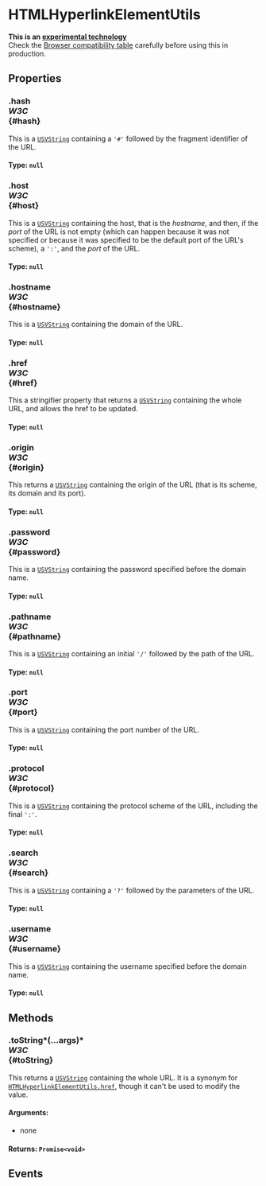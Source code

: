 # HTMLHyperlinkElementUtils

<div class='overview'><strong>This is an <a href="/en-US/docs/MDN/Contribute/Guidelines/Conventions_definitions#Experimental">experimental technology</a></strong><br>Check the <a href="#Browser_compatibility">Browser compatibility table</a> carefully before using this in production.</div>

## Properties

### .hash <div class="specs"><i>W3C</i></div> {#hash}

This is a <a href="/en-US/docs/Web/API/USVString" title="USVString corresponds to the set of all possible sequences of unicode scalar values. USVString maps to a String when returned in JavaScript; it's generally only used for APIs that perform text processing and need a string of unicode scalar values to operate on. USVString is equivalent to DOMString except for not allowing unpaired surrogate codepoints. Unpaired surrogate codepoints present in USVString are converted by the browser to Unicode 'replacement character' U+FFFD, (�)."><code>USVString</code></a> containing a <code>'#'</code> followed by the fragment identifier of the URL.

#### **Type**: `null`

### .host <div class="specs"><i>W3C</i></div> {#host}

This is a <a href="/en-US/docs/Web/API/USVString" title="USVString corresponds to the set of all possible sequences of unicode scalar values. USVString maps to a String when returned in JavaScript; it's generally only used for APIs that perform text processing and need a string of unicode scalar values to operate on. USVString is equivalent to DOMString except for not allowing unpaired surrogate codepoints. Unpaired surrogate codepoints present in USVString are converted by the browser to Unicode 'replacement character' U+FFFD, (�)."><code>USVString</code></a> containing the host, that is the <em>hostname</em>, and then, if the <em>port</em> of the URL is not empty (which can happen because it was not specified or because it was specified to be the default port of the URL's scheme), a <code>':'</code>, and the <em>port</em> of the URL.

#### **Type**: `null`

### .hostname <div class="specs"><i>W3C</i></div> {#hostname}

This is a <a href="/en-US/docs/Web/API/USVString" title="USVString corresponds to the set of all possible sequences of unicode scalar values. USVString maps to a String when returned in JavaScript; it's generally only used for APIs that perform text processing and need a string of unicode scalar values to operate on. USVString is equivalent to DOMString except for not allowing unpaired surrogate codepoints. Unpaired surrogate codepoints present in USVString are converted by the browser to Unicode 'replacement character' U+FFFD, (�)."><code>USVString</code></a> containing the domain of the URL.

#### **Type**: `null`

### .href <div class="specs"><i>W3C</i></div> {#href}

This a stringifier property that returns a <a href="/en-US/docs/Web/API/USVString" title="USVString corresponds to the set of all possible sequences of unicode scalar values. USVString maps to a String when returned in JavaScript; it's generally only used for APIs that perform text processing and need a string of unicode scalar values to operate on. USVString is equivalent to DOMString except for not allowing unpaired surrogate codepoints. Unpaired surrogate codepoints present in USVString are converted by the browser to Unicode 'replacement character' U+FFFD, (�)."><code>USVString</code></a> containing the whole URL, and allows the href to be updated.

#### **Type**: `null`

### .origin <div class="specs"><i>W3C</i></div> {#origin}

This returns a <a href="/en-US/docs/Web/API/USVString" title="USVString corresponds to the set of all possible sequences of unicode scalar values. USVString maps to a String when returned in JavaScript; it's generally only used for APIs that perform text processing and need a string of unicode scalar values to operate on. USVString is equivalent to DOMString except for not allowing unpaired surrogate codepoints. Unpaired surrogate codepoints present in USVString are converted by the browser to Unicode 'replacement character' U+FFFD, (�)."><code>USVString</code></a> containing the origin of the URL (that is its scheme, its domain and its port).

#### **Type**: `null`

### .password <div class="specs"><i>W3C</i></div> {#password}

This is a <a href="/en-US/docs/Web/API/USVString" title="USVString corresponds to the set of all possible sequences of unicode scalar values. USVString maps to a String when returned in JavaScript; it's generally only used for APIs that perform text processing and need a string of unicode scalar values to operate on. USVString is equivalent to DOMString except for not allowing unpaired surrogate codepoints. Unpaired surrogate codepoints present in USVString are converted by the browser to Unicode 'replacement character' U+FFFD, (�)."><code>USVString</code></a> containing the password specified before the domain name.

#### **Type**: `null`

### .pathname <div class="specs"><i>W3C</i></div> {#pathname}

This is a <a href="/en-US/docs/Web/API/USVString" title="USVString corresponds to the set of all possible sequences of unicode scalar values. USVString maps to a String when returned in JavaScript; it's generally only used for APIs that perform text processing and need a string of unicode scalar values to operate on. USVString is equivalent to DOMString except for not allowing unpaired surrogate codepoints. Unpaired surrogate codepoints present in USVString are converted by the browser to Unicode 'replacement character' U+FFFD, (�)."><code>USVString</code></a> containing an initial <code>'/'</code> followed by the path of the URL.

#### **Type**: `null`

### .port <div class="specs"><i>W3C</i></div> {#port}

This is a <a href="/en-US/docs/Web/API/USVString" title="USVString corresponds to the set of all possible sequences of unicode scalar values. USVString maps to a String when returned in JavaScript; it's generally only used for APIs that perform text processing and need a string of unicode scalar values to operate on. USVString is equivalent to DOMString except for not allowing unpaired surrogate codepoints. Unpaired surrogate codepoints present in USVString are converted by the browser to Unicode 'replacement character' U+FFFD, (�)."><code>USVString</code></a> containing the port number of the URL.

#### **Type**: `null`

### .protocol <div class="specs"><i>W3C</i></div> {#protocol}

This is a <a href="/en-US/docs/Web/API/USVString" title="USVString corresponds to the set of all possible sequences of unicode scalar values. USVString maps to a String when returned in JavaScript; it's generally only used for APIs that perform text processing and need a string of unicode scalar values to operate on. USVString is equivalent to DOMString except for not allowing unpaired surrogate codepoints. Unpaired surrogate codepoints present in USVString are converted by the browser to Unicode 'replacement character' U+FFFD, (�)."><code>USVString</code></a> containing the protocol scheme of the URL, including the final <code>':'</code>.

#### **Type**: `null`

### .search <div class="specs"><i>W3C</i></div> {#search}

This is a <a href="/en-US/docs/Web/API/USVString" title="USVString corresponds to the set of all possible sequences of unicode scalar values. USVString maps to a String when returned in JavaScript; it's generally only used for APIs that perform text processing and need a string of unicode scalar values to operate on. USVString is equivalent to DOMString except for not allowing unpaired surrogate codepoints. Unpaired surrogate codepoints present in USVString are converted by the browser to Unicode 'replacement character' U+FFFD, (�)."><code>USVString</code></a> containing a <code>'?'</code> followed by the parameters of the URL.

#### **Type**: `null`

### .username <div class="specs"><i>W3C</i></div> {#username}

This is a <a href="/en-US/docs/Web/API/USVString" title="USVString corresponds to the set of all possible sequences of unicode scalar values. USVString maps to a String when returned in JavaScript; it's generally only used for APIs that perform text processing and need a string of unicode scalar values to operate on. USVString is equivalent to DOMString except for not allowing unpaired surrogate codepoints. Unpaired surrogate codepoints present in USVString are converted by the browser to Unicode 'replacement character' U+FFFD, (�)."><code>USVString</code></a> containing the username specified before the domain name.

#### **Type**: `null`

## Methods

### .toString*(...args)* <div class="specs"><i>W3C</i></div> {#toString}

This returns a <a href="/en-US/docs/Web/API/USVString" title="USVString corresponds to the set of all possible sequences of unicode scalar values. USVString maps to a String when returned in JavaScript; it's generally only used for APIs that perform text processing and need a string of unicode scalar values to operate on. USVString is equivalent to DOMString except for not allowing unpaired surrogate codepoints. Unpaired surrogate codepoints present in USVString are converted by the browser to Unicode 'replacement character' U+FFFD, (�)."><code>USVString</code></a> containing the whole URL. It is a synonym for <a href="/en-US/docs/Web/API/HTMLHyperlinkElementUtils/href" title="The HTMLHyperlinkElementUtils.href property is a stringifier that returns a USVString containing the whole URL, and allows the href to be updated."><code>HTMLHyperlinkElementUtils.href</code></a>, though it can't be used to modify the value.

#### **Arguments**:


 - none

#### **Returns**: `Promise<void>`

## Events
